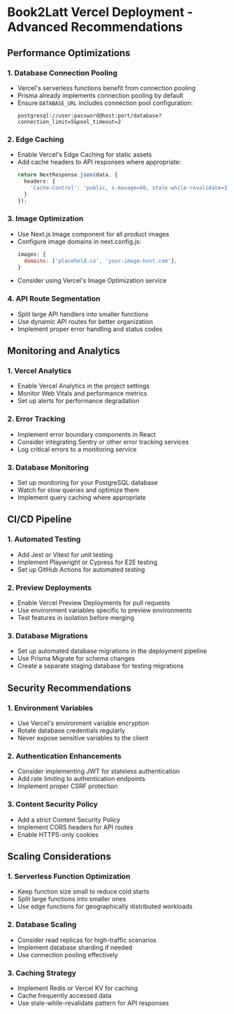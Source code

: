 # Book2Latt Vercel Deployment - Advanced Recommendations

## Performance Optimizations

### 1. Database Connection Pooling
- Vercel's serverless functions benefit from connection pooling
- Prisma already implements connection pooling by default
- Ensure `DATABASE_URL` includes connection pool configuration:
  ```
  postgresql://user:password@host:port/database?connection_limit=5&pool_timeout=2
  ```

### 2. Edge Caching
- Enable Vercel's Edge Caching for static assets
- Add cache headers to API responses where appropriate:
  ```typescript
  return NextResponse.json(data, {
    headers: {
      'Cache-Control': 'public, s-maxage=60, stale-while-revalidate=300'
    }
  });
  ```

### 3. Image Optimization
- Use Next.js Image component for all product images
- Configure image domains in next.config.js:
  ```javascript
  images: {
    domains: ['placehold.co', 'your-image-host.com'],
  }
  ```
- Consider using Vercel's Image Optimization service

### 4. API Route Segmentation
- Split large API handlers into smaller functions
- Use dynamic API routes for better organization
- Implement proper error handling and status codes

## Monitoring and Analytics

### 1. Vercel Analytics
- Enable Vercel Analytics in the project settings
- Monitor Web Vitals and performance metrics
- Set up alerts for performance degradation

### 2. Error Tracking
- Implement error boundary components in React
- Consider integrating Sentry or other error tracking services
- Log critical errors to a monitoring service

### 3. Database Monitoring
- Set up monitoring for your PostgreSQL database
- Watch for slow queries and optimize them
- Implement query caching where appropriate

## CI/CD Pipeline

### 1. Automated Testing
- Add Jest or Vitest for unit testing
- Implement Playwright or Cypress for E2E testing
- Set up GitHub Actions for automated testing

### 2. Preview Deployments
- Enable Vercel Preview Deployments for pull requests
- Use environment variables specific to preview environments
- Test features in isolation before merging

### 3. Database Migrations
- Set up automated database migrations in the deployment pipeline
- Use Prisma Migrate for schema changes
- Create a separate staging database for testing migrations

## Security Recommendations

### 1. Environment Variables
- Use Vercel's environment variable encryption
- Rotate database credentials regularly
- Never expose sensitive variables to the client

### 2. Authentication Enhancements
- Consider implementing JWT for stateless authentication
- Add rate limiting to authentication endpoints
- Implement proper CSRF protection

### 3. Content Security Policy
- Add a strict Content Security Policy
- Implement CORS headers for API routes
- Enable HTTPS-only cookies

## Scaling Considerations

### 1. Serverless Function Optimization
- Keep function size small to reduce cold starts
- Split large functions into smaller ones
- Use edge functions for geographically distributed workloads

### 2. Database Scaling
- Consider read replicas for high-traffic scenarios
- Implement database sharding if needed
- Use connection pooling effectively

### 3. Caching Strategy
- Implement Redis or Vercel KV for caching
- Cache frequently accessed data
- Use stale-while-revalidate pattern for API responses
